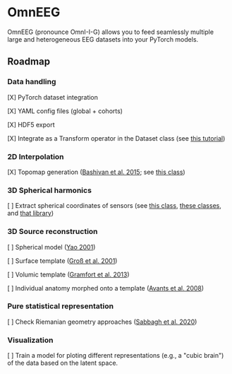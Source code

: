 # OmnEEG

OmnEEG (pronounce OmnI-I-G) allows you to feed seamlessly multiple large and heterogeneous EEG datasets into your PyTorch models.

## Roadmap

### Data handling

[X] PyTorch dataset integration

[X] YAML config files (global + cohorts)

[X] HDF5 export

[X] Integrate as a Transform operator in the Dataset class (see [this tutorial](https://pytorch.org/tutorials/beginner/data_loading_tutorial.html#transforms))

### 2D Interpolation

[X] Topomap generation ([Bashivan et al. 2015](https://arxiv.org/abs/1511.06448); see [this class](https://github.com/mne-tools/mne-python/blob/0ec28e9ad8e234ea51266644ae1ac35a2bc11f46/mne/viz/topomap.py#L629))

### 3D Spherical harmonics

[ ] Extract spherical coordinates of sensors (see [this class](https://mne.tools/dev/generated/mne.bem.fit_sphere_to_headshape.html), [these classes](https://github.com/mne-tools/mne-python/blob/35e466f3fbb71cc7b976ae1a88b97409adabf694/mne/transforms.py#L1001), and [that library](https://shtools.github.io/SHTOOLS/pyshexpandlsq.html))

### 3D Source reconstruction

[ ] Spherical model ([Yao 2001](https://mne.tools/1.1/auto_tutorials/preprocessing/55_setting_eeg_reference.html#using-an-infinite-reference-rest))

[ ] Surface template ([Groß et al. 2001](https://mne.tools/1.1/auto_examples/inverse/dics_source_power.html#compute-source-power-using-dics-beamformer))

[ ] Volumic template ([Gramfort et al. 2013](https://mne.tools/1.1/auto_examples/inverse/compute_mne_inverse_volume.html))

[ ] Individual anatomy morphed onto a template ([Avants et al. 2008](https://mne.tools/1.1/auto_examples/inverse/morph_volume_stc.html#sphx-glr-auto-examples-inverse-morph-volume-stc-py))

### Pure statistical representation

[ ] Check Riemanian geometry approaches ([Sabbagh et al. 2020](https://denis-engemann.de/publication/sabbagh_generative_2019/))

### Visualization

[ ] Train a model for ploting different representations (e.g., a "cubic brain") of the data based on the latent space.
